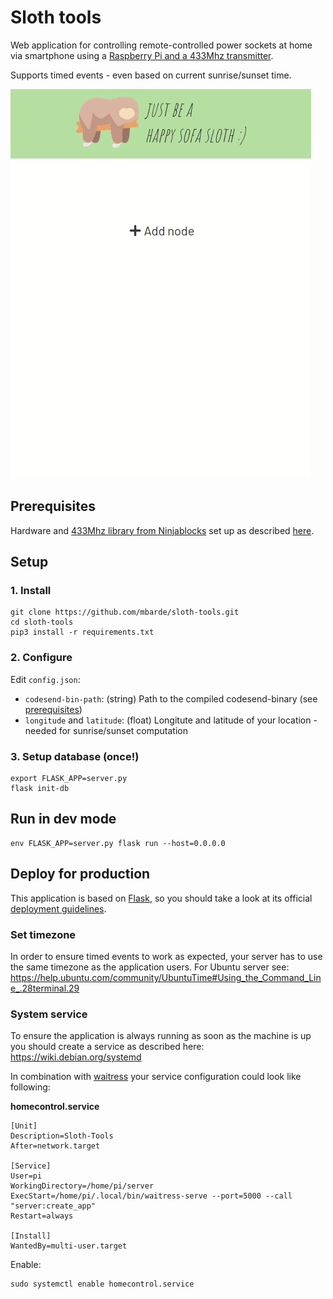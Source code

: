 
# Sloth tools

Web application for controlling remote-controlled power sockets at home via smartphone using a [Raspberry Pi and a 433Mhz transmitter](https://tutorials-raspberrypi.com/control-raspberry-pi-wireless-sockets-433mhz-tutorial/).

Supports timed events - even based on current sunrise/sunset time.

![enter image description here](https://raw.githubusercontent.com/mbarde/sloth-tools/master/docs/slothtools.gif)


## Prerequisites

Hardware and [433Mhz library from Ninjablocks](https://github.com/ninjablocks/433Utils.git) set up as described [here](https://tutorials-raspberrypi.com/control-raspberry-pi-wireless-sockets-433mhz-tutorial/).


## Setup

### 1. Install
```
git clone https://github.com/mbarde/sloth-tools.git
cd sloth-tools
pip3 install -r requirements.txt
```

### 2. Configure

Edit `config.json`:

* `codesend-bin-path`: (string) Path to the compiled codesend-binary (see [prerequisites](#Prerequisites))
* `longitude` and `latitude`:  (float) Longitute and latitude of your location - needed for sunrise/sunset computation

### 3. Setup database (once!)

```
export FLASK_APP=server.py
flask init-db
```


## Run in dev mode

```
env FLASK_APP=server.py flask run --host=0.0.0.0
```


## Deploy for production

This application is based on [Flask](https://flask.palletsprojects.com/en/1.1.x/), so you should take a look at its official [deployment guidelines](https://flask.palletsprojects.com/en/1.1.x/tutorial/deploy/#run-with-a-production-server).

### Set timezone

In order to ensure timed events to work as expected, your server has to use the same timezone as the application users. For Ubuntu server see: https://help.ubuntu.com/community/UbuntuTime#Using_the_Command_Line_.28terminal.29

### System service

To ensure the application is always running as soon as the machine is up you should create a service as described here: https://wiki.debian.org/systemd

In combination with [waitress](https://pypi.org/project/waitress/) your service configuration could look like following:

**homecontrol.service**

```
[Unit]
Description=Sloth-Tools
After=network.target

[Service]
User=pi
WorkingDirectory=/home/pi/server
ExecStart=/home/pi/.local/bin/waitress-serve --port=5000 --call "server:create_app"
Restart=always

[Install]
WantedBy=multi-user.target
```

Enable:

```
sudo systemctl enable homecontrol.service
```
